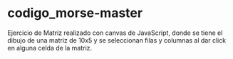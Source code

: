 # codigo_morse-master

Ejercicio de Matriz realizado con canvas de JavaScript, donde se tiene el dibujo de una matriz de 10x5 y se seleccionan filas y columnas al dar click en alguna celda de la matriz.
